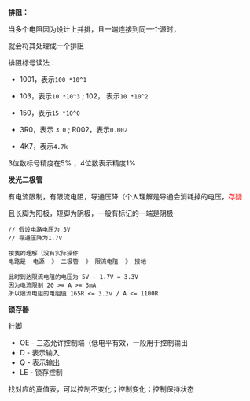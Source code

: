 **排阻：**

当多个电阻因为设计上并排，且一端连接到同一个源时，  

就会将其处理成一个排阻  

排阻标号读法：

- 1001，表示`100 *10^1`

- 103，表示`10 *10^3` ; 102， 表示`10 *10^2`  
- 150，表示`15 *10^0`  
- 3R0，表示 `3.0` ; R002，表示`0.002`
- 4K7，表示`4.7k`

3位数标号精度在5% ，4位数表示精度1%    



**发光二极管**

有电流限制，有限流电阻，导通压降（个人理解是导通会消耗掉的电压，<font color=red>存疑</font>  

且长脚为阳极，短脚为阴极，一般有标记的一端是阴极      

```
// 假设电路电压为 5V  
// 导通压降为1.7V  

按我的理解（没有实际操作
电路是  电源 -》 二极管 -》 限流电阻 -》 接地

此时到达限流电阻的电压为 5V - 1.7V = 3.3V
因为电流限制 20 >= A >= 3mA  
所以限流电阻的电阻值 165R <= 3.3v / A <= 1100R 
```



**锁存器**

针脚

- OE - 三态允许控制端（低电平有效，一般用于控制输出
- D - 表示输入
- Q - 表示输出
- LE - 锁存控制

找对应的真值表，可以控制不变化；控制变化；控制保持状态  





